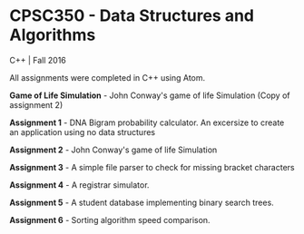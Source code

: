 # CPSC350 - Data Structures and Algorithms
C++ | Fall 2016

All assignments were completed in C++ using Atom.

__Game of Life Simulation__ - John Conway's game of life Simulation (Copy of assignment 2)

__Assignment 1__ - DNA Bigram probability calculator. An excersize to create an application using no data structures

__Assignment 2__ - John Conway's game of life Simulation

__Assignment 3__ - A simple file parser to check for missing bracket characters

__Assignment 4__ - A registrar simulator.

__Assignment 5__ - A student database implementing binary search trees.

__Assignment 6__ - Sorting algorithm speed comparison.
